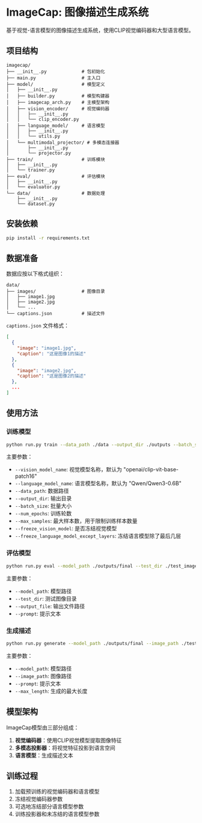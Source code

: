 # ImageCap: 图像描述生成系统

基于视觉-语言模型的图像描述生成系统，使用CLIP视觉编码器和大型语言模型。

## 项目结构

```
imagecap/
├── __init__.py             # 包初始化
├── main.py                 # 主入口
├── model/                  # 模型定义
│   ├── __init__.py
│   ├── builder.py          # 模型构建器
│   ├── imagecap_arch.py    # 主模型架构
│   ├── vision_encoder/     # 视觉编码器
│   │   ├── __init__.py
│   │   └── clip_encoder.py
│   ├── language_model/     # 语言模型
│   │   ├── __init__.py
│   │   └── utils.py
│   └── multimodal_projector/ # 多模态连接器
│       ├── __init__.py
│       └── projector.py
├── train/                  # 训练模块
│   ├── __init__.py
│   └── trainer.py
├── eval/                   # 评估模块
│   ├── __init__.py
│   └── evaluator.py
└── data/                   # 数据处理
    ├── __init__.py
    └── dataset.py
```

## 安装依赖

```bash
pip install -r requirements.txt
```

## 数据准备

数据应按以下格式组织：

```
data/
├── images/                 # 图像目录
│   ├── image1.jpg
│   ├── image2.jpg
│   └── ...
└── captions.json           # 描述文件
```

`captions.json` 文件格式：

```json
[
  {
    "image": "image1.jpg",
    "caption": "这是图像1的描述"
  },
  {
    "image": "image2.jpg",
    "caption": "这是图像2的描述"
  },
  ...
]
```

## 使用方法

### 训练模型

```bash
python run.py train --data_path ./data --output_dir ./outputs --batch_size 4 --num_epochs 3
```

主要参数：

- `--vision_model_name`: 视觉模型名称，默认为 "openai/clip-vit-base-patch16"
- `--language_model_name`: 语言模型名称，默认为 "Qwen/Qwen3-0.6B"
- `--data_path`: 数据路径
- `--output_dir`: 输出目录
- `--batch_size`: 批量大小
- `--num_epochs`: 训练轮数
- `--max_samples`: 最大样本数，用于限制训练样本数量
- `--freeze_vision_model`: 是否冻结视觉模型
- `--freeze_language_model_except_layers`: 冻结语言模型除了最后几层

### 评估模型

```bash
python run.py eval --model_path ./outputs/final --test_dir ./test_images --output_file ./eval_results.json
```

主要参数：

- `--model_path`: 模型路径
- `--test_dir`: 测试图像目录
- `--output_file`: 输出文件路径
- `--prompt`: 提示文本

### 生成描述

```bash
python run.py generate --model_path ./outputs/final --image_path ./test_images/image.jpg
```

主要参数：

- `--model_path`: 模型路径
- `--image_path`: 图像路径
- `--prompt`: 提示文本
- `--max_length`: 生成的最大长度

## 模型架构

ImageCap模型由三部分组成：

1. **视觉编码器**：使用CLIP视觉模型提取图像特征
2. **多模态投影器**：将视觉特征投影到语言空间
3. **语言模型**：生成描述文本

## 训练过程

1. 加载预训练的视觉编码器和语言模型
2. 冻结视觉编码器参数
3. 可选地冻结部分语言模型参数
4. 训练投影器和未冻结的语言模型参数 